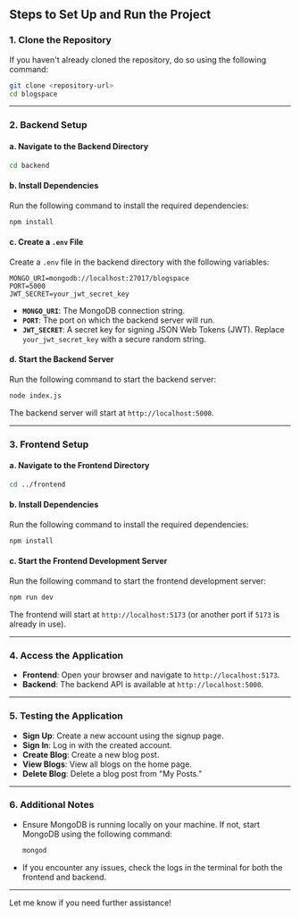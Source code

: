 
## **Steps to Set Up and Run the Project**

### **1. Clone the Repository**
If you haven't already cloned the repository, do so using the following command:
```bash
git clone <repository-url>
cd blogspace
```

---

### **2. Backend Setup**

#### **a. Navigate to the Backend Directory**
```bash
cd backend
```

#### **b. Install Dependencies**
Run the following command to install the required dependencies:
```bash
npm install
```

#### **c. Create a `.env` File**
Create a `.env` file in the backend directory with the following variables:
```env
MONGO_URI=mongodb://localhost:27017/blogspace
PORT=5000
JWT_SECRET=your_jwt_secret_key
```

- **`MONGO_URI`**: The MongoDB connection string.
- **`PORT`**: The port on which the backend server will run.
- **`JWT_SECRET`**: A secret key for signing JSON Web Tokens (JWT). Replace `your_jwt_secret_key` with a secure random string.

#### **d. Start the Backend Server**
Run the following command to start the backend server:
```bash
node index.js
```

The backend server will start at `http://localhost:5000`.

---

### **3. Frontend Setup**

#### **a. Navigate to the Frontend Directory**
```bash
cd ../frontend
```

#### **b. Install Dependencies**
Run the following command to install the required dependencies:
```bash
npm install
```

#### **c. Start the Frontend Development Server**
Run the following command to start the frontend development server:
```bash
npm run dev
```

The frontend will start at `http://localhost:5173` (or another port if `5173` is already in use).

---

### **4. Access the Application**
- **Frontend**: Open your browser and navigate to `http://localhost:5173`.
- **Backend**: The backend API is available at `http://localhost:5000`.

---

### **5. Testing the Application**
- **Sign Up**: Create a new account using the signup page.
- **Sign In**: Log in with the created account.
- **Create Blog**: Create a new blog post.
- **View Blogs**: View all blogs on the home page.
- **Delete Blog**: Delete a blog post from "My Posts."

---

### **6. Additional Notes**
- Ensure MongoDB is running locally on your machine. If not, start MongoDB using the following command:
  ```bash
  mongod
  ```
- If you encounter any issues, check the logs in the terminal for both the frontend and backend.

---

Let me know if you need further assistance!